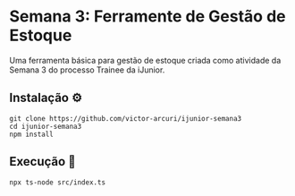 # Semana 3: Ferramente de Gestão de Estoque

Uma ferramenta básica para gestão de estoque criada como atividade da Semana 3 do processo Trainee da iJunior.

## Instalação ⚙️

```
git clone https://github.com/victor-arcuri/ijunior-semana3
cd ijunior-semana3
npm install
```

## Execução 🚀
```
npx ts-node src/index.ts
```
